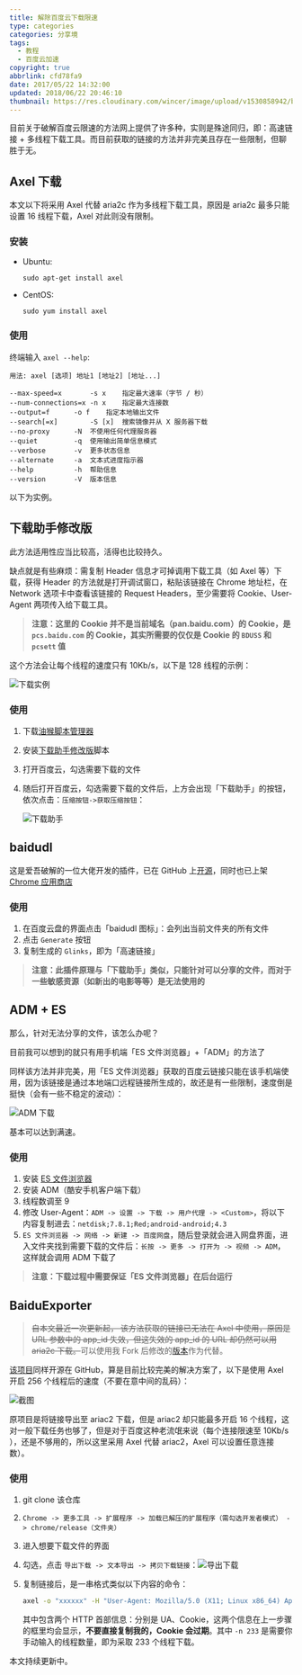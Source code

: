 ```yaml
---
title: 解除百度云下载限速
type: categories
categories: 分享境
tags:
  - 教程
  - 百度云加速
copyright: true
abbrlink: cfd78fa9
date: 2017/05/22 14:32:00
updated: 2018/06/22 20:46:10
thumbnail: https://res.cloudinary.com/wincer/image/upload/v1530858942/blog/baiduyun_accelerate/cover.png
---
```


目前关于破解百度云限速的方法网上提供了许多种，实则是殊途同归，即：高速链接 + 多线程下载工具。而目前获取的链接的方法并非完美且存在一些限制，但聊胜于无。

<!-- more -->

## Axel 下载

本文以下将采用 Axel 代替 aria2c 作为多线程下载工具，原因是 aria2c 最多只能设置 16 线程下载，Axel 对此则没有限制。

### 安装

- Ubuntu:

  ```
  sudo apt-get install axel
  ```
- CentOS:

  ```
  sudo yum install axel
  ```

### 使用

终端输入 `axel --help`:

```
用法: axel [选项] 地址1 [地址2] [地址...]

--max-speed=x		-s x	指定最大速率（字节 / 秒）
--num-connections=x	-n x	指定最大连接数
--output=f		-o f	指定本地输出文件
--search[=x]		-S [x]	搜索镜像并从 X 服务器下载
--no-proxy		-N	不使用任何代理服务器
--quiet			-q	使用输出简单信息模式
--verbose		-v	更多状态信息
--alternate		-a	文本式进度指示器
--help			-h	帮助信息
--version		-V	版本信息
```

以下为实例。

## 下载助手修改版

此方法适用性应当比较高，活得也比较持久。

缺点就是有些麻烦：需复制 Header 信息才可掉调用下载工具（如 Axel 等）下载，获得 Header 的方法就是打开调试窗口，粘贴该链接在 Chrome 地址栏，在 Network 选项卡中查看该链接的 Request Headers，至少需要将 Cookie、User-Agent 两项传入给下载工具。

> **注意：这里的 Cookie 并不是当前域名（pan.baidu.com）的 Cookie，是 `pcs.baidu.com` 的 Cookie，其实所需要的仅仅是 Cookie 的 `BDUSS` 和 `pcsett` 值**

这个方法会让每个线程的速度只有 10Kb/s，以下是 128 线程的示例：

![下载实例](https://res.cloudinary.com/wincer/image/upload/v1530843976/blog/baiduyun_accelerate/thread_sample.png)

### 使用

1. 下载[油猴脚本管理器](http://tampermonkey.net/)

2. 安装[下载助手修改版](https://greasyfork.org/zh-CN/scripts/39776)脚本

3. 打开百度云，勾选需要下载的文件

4. 随后打开百度云，勾选需要下载的文件后，上方会出现「下载助手」的按钮，依次点击：`压缩按钮->获取压缩按钮`：

   ![下载助手](https://res.cloudinary.com/wincer/image/upload/v1530844040/blog/baiduyun_accelerate/assistant.png)



## baidudl

这是爱吾破解的一位大佬开发的插件，已在 GitHub 上[开源](https://github.com/Kyle-Kyle/baidudl)，同时也已上架 [Chrome 应用商店](https://chrome.google.com/webstore/detail/baidudl/lflnkcmjnhfedgibjackiibmcdnnoadb)

### 使用

1. 在百度云盘的界面点击「baidudl 图标」：会列出当前文件夹的所有文件
2. 点击 `Generate` 按钮
3. 复制生成的 `Glinks`，即为「高速链接」

> **注意：此插件原理与「下载助手」类似，只能针对可以分享的文件，而对于一些敏感资源（如新出的电影等等）是无法使用的**

## ADM + ES

那么，针对无法分享的文件，该怎么办呢？

目前我可以想到的就只有用手机端「ES 文件浏览器」+「ADM」的方法了

同样该方法并非完美，用「ES 文件浏览器」获取的百度云链接只能在该手机端使用，因为该链接是通过本地端口远程链接所生成的，故还是有一些限制，速度倒是挺快（会有一些不稳定的波动）：

![ADM 下载](https://res.cloudinary.com/wincer/image/upload/v1530844066/blog/baiduyun_accelerate/adm.png)

基本可以达到满速。

### 使用

1. 安装 [ES 文件浏览器](https://www.coolapk.com/apk/com.estrongs.android.pop)
2. 安装 ADM（酷安手机客户端下载）
3. 线程数调至 9
4. 修改 User-Agent：`ADM -> 设置 -> 下载 -> 用户代理 -> <Custom>`，将以下内容复制进去：`netdisk;7.8.1;Red;android-android;4.3`
5. `ES 文件浏览器 -> 网络 -> 新建 -> 百度网盘`，随后登录就会进入网盘界面，进入文件夹找到需要下载的文件后：`长按 -> 更多 -> 打开为 -> 视频 -> ADM`，这样就会调用 ADM 下载了

> **注意：下载过程中需要保证「ES 文件浏览器」在后台运行**

## BaiduExporter

> ~~自本文最近一次更新起， 该方法获取的链接已无法在 Axel 中使用，原因是 URL 参数中的 app_id 失效，但这失效的 app_id 的 URL 却仍然可以用 aria2c 下载。~~可以使用我 Fork 后修改的[版本](https://github.com/WincerChan/BaiduExporter)作为代替。

[该项目](https://github.com/acgotaku/BaiduExporter)同样开源在 GitHub，算是目前比较完美的解决方案了，以下是使用 Axel 开启 256 个线程后的速度（不要在意中间的乱码）：

![截图](https://res.cloudinary.com/wincer/image/upload/v1530844096/blog/baiduyun_accelerate/axel.png)

原项目是将链接导出至 ariac2 下载，但是 ariac2 却只能最多开启 16 个线程，这对一般下载任务也够了，但是对于百度这种老流氓来说（每个连接限速至 10Kb/s ），还是不够用的，所以这里采用 Axel 代替 ariac2，Axel 可以设置任意连接数）。

### 使用

1. git clone 该仓库

2. `Chrome -> 更多工具 -> 扩展程序 -> 加载已解压的扩展程序（需勾选开发者模式） -> chrome/release（文件夹）`

3. 进入想要下载文件的界面

4. 勾选，点击 `导出下载 -> 文本导出 -> 拷贝下载链接`：![导出下载](https://res.cloudinary.com/wincer/image/upload/v1530844131/blog/baiduyun_accelerate/export.png)

5. 复制链接后，是一串格式类似以下内容的命令：

   ```bash
   axel -o "xxxxxx" -H "User-Agent: Mozilla/5.0 (X11; Linux x86_64) AppleWebKit/537.36 (KHTML, like Gecko) Chrome/63.0.3239.132 Safari/537.36" -H "Cookie: BDUSS=9aRnpJYjF-THlHUbbjxkTYUnjk^&8naddR2NscTF-cFZJVWV3cDBvVkVaeHpHOFNJcXRhQVFBQUFBJCQAAAAAAAAAAAEAAADvjlIvY3cwODI5OQAAAAAAAAAAAAAAAAAAAAAAAAAAAAAAAAAAAAAAAAAAAAAAAAAAAAAAAAAAAAAAAAAAAAAAAAAAABKVg1oSlYNaS0; pcsett=4789643579-hukfa445465a15156c1515a5f12cxzw4" "URL" -n 233
   ```

   其中包含两个 HTTP 首部信息：分别是 UA、Cookie，这两个信息在上一步骤的框里均会显示，**不要直接复制我的，Cookie 会过期**。其中 `-n 233` 是需要你手动输入的线程数量，即为采取 233 个线程下载。

本文持续更新中。
